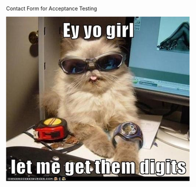 Contact Form for Acceptance Testing

![Awesome Cat](https://github.com/avallabh/contact_form/blob/master/cat.png)
